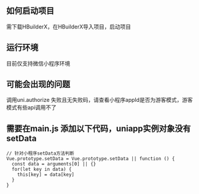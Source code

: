 ## 如何启动项目
需下载HBuilderX，在HBuilderX导入项目，启动项目

## 运行环境
目前仅支持微信小程序环境

## 可能会出现的问题
调用uni.authorize 失败且无失败码，请查看小程序appId是否为游客模式，游客模式有些api调用不了

## 需要在main.js 添加以下代码，uniapp实例对象没有setData
```
// 针对小程序setData方法判断
Vue.prototype.setData = Vue.prototype.setData || function () {
  const data = arguments[0] || {}
  for(let key in data) {
    this[key] = data[key]
  }
}
```